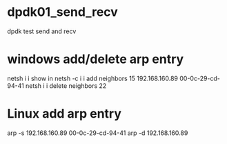# dpdk01_send_recv
dpdk test send and recv 

# windows add/delete arp entry
netsh i i show in
netsh -c i i add neighbors 15 192.168.160.89 00-0c-29-cd-94-41
netsh  i i delete neighbors 22

# Linux add arp entry
arp -s 192.168.160.89 00-0c-29-cd-94-41
arp -d 192.168.160.89

